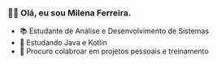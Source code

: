  
### 👋🏻 Olá, eu sou Milena Ferreira. 

- 📚 Estudante de Análise e Desenvolvimento de Sistemas 
- 🚀 Estudando Java e Kotlin
- 💞️ Procuro colabroar em projetos pessoais e treinamento
